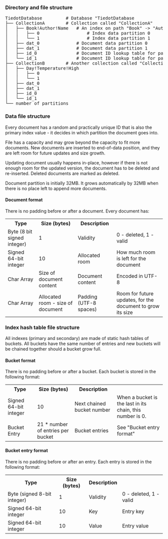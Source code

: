 ### Directory and file structure

<pre>
TiedotDatabase         # Database "TiedotDatabase
├── CollectionA        # Collection called "CollectionA"
│   ├── Book!Author!Name   # An index on path "Book" -> "Author" -> "Name"
│   │   ├── 0                  # Index data partition 0
│   │   └── 1                  # Index data partition 1
│   ├── dat_0              # Document data partition 0
│   ├── dat_1              # Document data partition 1
│   ├── id_0               # Document ID lookup table for partition 0
│   └── id_1               # Document ID lookup table for partition 1
├── CollectionB        # Another collection called "CollectionA"
│   ├── Day!Temperature!High
│   │   ├── 0
│   │   └── 1
│   ├── dat_0
│   ├── dat_1
│   ├── id_0
│   └── id_1
└── number_of_partitions
</pre>

### Data file structure

Every document has a random and practically unique ID that is also the primary index value - it decides in which partition the document goes into.

File has a capacity and may grow beyond the capacity to fit more documents. New documents are inserted to end-of-data position, and they are left room for future updates and size growth.

Updating document usually happens in-place, however if there is not enough room for the updated version, the document has to be deleted and re-inserted. Deleted documents are marked as deleted.

Document partition is initially 32MB. It grows automatically by 32MB when there is no place left to append more documents.

#### Document format

There is no padding before or after a document. Every document has:
<table>
  <tr>
    <th>Type</th>
    <th>Size (bytes)</th>
    <th>Description</th>
    <th></th>
  </tr>
  <tr>
    <td>Byte (8 bit signed integer)</td>
    <td>1</td>
    <td>Validity</td>
    <td>0 - deleted, 1 - valid</td>
  </tr>
  <tr>
    <td>Signed 64-bit integer</td>
    <td>10</td>
    <td>Allocated room</td>
    <td>How much room is left for the document</td>
  </tr>
  <tr>
    <td>Char Array</td>
    <td>Size of document content</td>
    <td>Document content</td>
    <td>Encoded in UTF-8</td>
  </tr>
  <tr>
    <td>Char Array</td>
    <td>Allocated room - size of document</td>
    <td>Padding (UTF-8 spaces)</td>
    <td>Room for future updates, for the document to grow its size</td>
  </tr>
</table>

### Index hash table file structure

All indexes (primary and secondary) are made of static hash tables of buckets. All buckets have the same number of entries and new buckets will be chained together should a bucket grow full.

#### Bucket format

There is no padding before or after a bucket. Each bucket is stored in the following format:
<table style="width: 100%;">
  <tr>
    <th>Type</th>
    <th>Size (bytes)</th>
    <th>Description</th>
    <th></th>
  </tr>
  <tr>
    <td>Signed 64-bit integer</td>
    <td>10</td>
    <td>Next chained bucket number</td>
    <td>When a bucket is the last in its chain, this number is 0.</td>
  </tr>
  <tr>
    <td>Bucket Entry</td>
    <td>21 * number of entries per bucket</td>
    <td>Bucket entries</td>
    <td>See "Bucket entry format"</td>
  </tr>
</table>

#### Bucket entry format
There is no padding before or after an entry. Each entry is stored in the following format:
<table style="width: 100%;">
  <tr>
    <th>Type</th>
    <th>Size (bytes)</th>
    <th>Description</th>
    <th></th>
  </tr>
  <tr>
    <td>Byte (signed 8-bit integer)</td>
    <td>1</td>
    <td>Validity</td>
    <td>0 - deleted, 1 - valid</td>
  </tr>
  <tr>
    <td>Signed 64-bit integer</td>
    <td>10</td>
    <td>Key</td>
    <td>Entry key</td>
  </tr>
  <tr>
    <td>Signed 64-bit integer</td>
    <td>10</td>
    <td>Value</td>
    <td>Entry value</td>
  </tr>
</table>